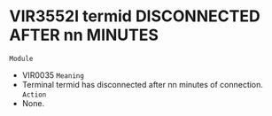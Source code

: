 # VIR3552I termid DISCONNECTED AFTER nn MINUTES
`Module`
- VIR0035
`Meaning`
- Terminal termid has disconnected after nn minutes of connection.
`Action`
- None.
